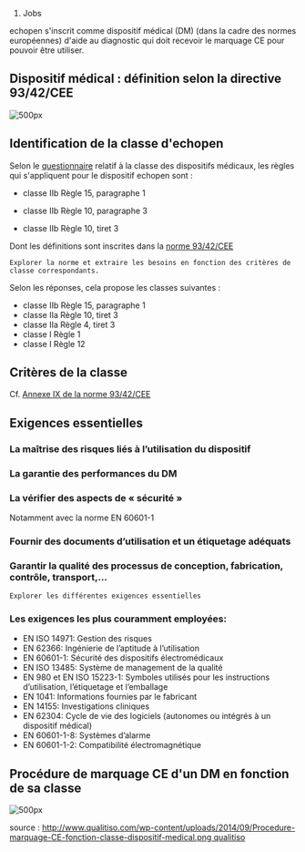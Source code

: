 1.  Jobs

echopen s'inscrit comme dispositif médical (DM) (dans la cadre des
normes européennes) d'aide au diagnostic qui doit recevoir le marquage
CE pour pouvoir être utiliser.

Dispositif médical : définition selon la directive 93/42/CEE
------------------------------------------------------------

![ 500px](Définition-dispositif-médical.png  " 500px")

Identification de la classe d'echopen
-------------------------------------

Selon le
[questionnaire](http://www.eqms.io/#!/online-tools/medical-devices/93-42-EEC-classification)
relatif à la classe des dispositifs médicaux, les règles qui
s'appliquent pour le dispositif echopen sont :

-   classe IIb Règle 15, paragraphe 1

<!-- -->

-   classe IIb Règle 10, paragraphe 3

<!-- -->

-   classe IIb Règle 10, tiret 3

Dont les définitions sont inscrites dans la [norme
93/42/CEE](http://eur-lex.europa.eu/LexUriServ/LexUriServ.do?uri=CONSLEG:1993L0042:20071011:fr:PDF)

`Explorer la norme et extraire les besoins en fonction des critères de classe correspondants. `

Selon les réponses, cela propose les classes suivantes :

-   classe IIb Règle 15, paragraphe 1
-   classe IIa Règle 10, tiret 3
-   classe IIa Règle 4, tiret 3
-   classe I Règle 1
-   classe I Règle 12

Critères de la classe
---------------------

Cf. [Annexe IX de la norme
93/42/CEE](http://www.qualitiso.com/documents/dispositifs-medicaux/dir%2093-42-CEE%20-%20annexe%20IX%20-%20classification%20des%20dispositifs%20medicaux.pdf)

Exigences essentielles
----------------------

### La maîtrise des risques liés à l’utilisation du dispositif

### La garantie des performances du DM

### La vérifier des aspects de « sécurité »

Notamment avec la norme EN 60601-1

### Fournir des documents d’utilisation et un étiquetage adéquats

### Garantir la qualité des processus de conception, fabrication, contrôle, transport,…

`Explorer les différentes exigences essentielles`

### Les exigences les plus couramment employées:

-   EN ISO 14971: Gestion des risques
-   EN 62366: Ingénierie de l’aptitude à l’utilisation
-   EN 60601-1: Sécurité des dispositifs électromédicaux
-   EN ISO 13485: Système de management de la qualité
-   EN 980 et EN ISO 15223-1: Symboles utilisés pour les instructions
    d’utilisation, l’étiquetage et l’emballage
-   EN 1041: Informations fournies par le fabricant
-   EN 14155: Investigations cliniques
-   EN 62304: Cycle de vie des logiciels (autonomes ou intégrés à un
    dispositif médical)
-   EN 60601-1-8: Systèmes d’alarme
-   EN 60601-1-2: Compatibilité électromagnétique

Procédure de marquage CE d'un DM en fonction de sa classe
---------------------------------------------------------

![
500px](Procedure-marquage-CE-fonction-classe-dispositif-medical.png  " 500px")

source :
[http://www.qualitiso.com/wp-content/uploads/2014/09/Procedure-marquage-CE-fonction-classe-dispositif-medical.png
qualitiso](http://www.qualitiso.com/wp-content/uploads/2014/09/Procedure-marquage-CE-fonction-classe-dispositif-medical.png_qualitiso "wikilink")
